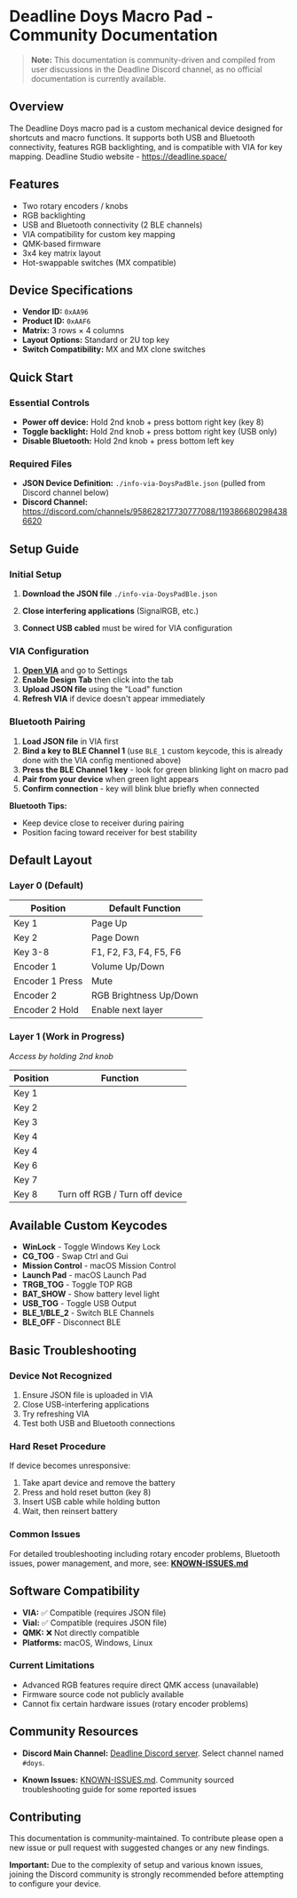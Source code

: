 # Deadline Doys Macro Pad - Community Documentation

> **Note:** This documentation is community-driven and compiled from user discussions in the Deadline Discord channel, as no official documentation is currently available.

## Overview

The Deadline Doys macro pad is a custom mechanical device designed for shortcuts and macro functions. It supports both USB and Bluetooth connectivity, features RGB backlighting, and is compatible with VIA for key mapping. Deadline Studio website - https://deadline.space/

## Features

- Two rotary encoders / knobs
- RGB backlighting
- USB and Bluetooth connectivity (2 BLE channels)
- VIA compatibility for custom key mapping
- QMK-based firmware
- 3x4 key matrix layout
- Hot-swappable switches (MX compatible)

## Device Specifications

- **Vendor ID:** `0xAA96`
- **Product ID:** `0xAAF6`
- **Matrix:** 3 rows × 4 columns
- **Layout Options:** Standard or 2U top key
- **Switch Compatibility:** MX and MX clone switches

## Quick Start

### Essential Controls
- **Power off device:** Hold 2nd knob + press bottom right key (key 8)
- **Toggle backlight:** Hold 2nd knob + press bottom right key (USB only)
- **Disable Bluetooth:** Hold 2nd knob + press bottom left key

### Required Files
- **JSON Device Definition:** `./info-via-DoysPadBle.json` (pulled from Discord channel below)
- **Discord Channel:** https://discord.com/channels/958628217730777088/1193866802984386620

## Setup Guide

### Initial Setup
1. **Download the JSON file** `./info-via-DoysPadBle.json`

2. **Close interfering applications** (SignalRGB, etc.)
2. **Connect USB cabled** must be wired for VIA configuration 

### VIA Configuration
1. **[Open VIA](https://usevia.app/)** and go to Settings
2. **Enable Design Tab** then click into the tab
3. **Upload JSON file** using the "Load" function
4. **Refresh VIA** if device doesn't appear immediately

### Bluetooth Pairing
1. **Load JSON file** in VIA first
2. **Bind a key to BLE Channel 1** (use `BLE_1` custom keycode, this is already done with the VIA config mentioned above)
3. **Press the BLE Channel 1 key** - look for green blinking light on macro pad
4. **Pair from your device** when green light appears
5. **Confirm connection** - key will blink blue briefly when connected

**Bluetooth Tips:**
- Keep device close to receiver during pairing
- Position facing toward receiver for best stability

## Default Layout

 ### Layer 0 (Default)
| Position | Default Function |
|----------|------------------|
| Key 1 | Page Up |
| Key 2 | Page Down |
| Key 3-8 | F1, F2, F3, F4, F5, F6 |
| Encoder 1 | Volume Up/Down |
| Encoder 1 Press | Mute |
| Encoder 2 | RGB Brightness Up/Down |
| Encoder 2 Hold | Enable next layer |

### Layer 1 (Work in Progress)
*Access by holding 2nd knob*

| Position | Function |
|----------|----------|
| Key 1 |  |
| Key 2 |  |
| Key 3 |  |
| Key 4 |  |
| Key 4 |  |
| Key 6 |  |
| Key 7 |  |
| Key 8 | Turn off RGB / Turn off device |


## Available Custom Keycodes

- **WinLock** - Toggle Windows Key Lock
- **CG_TOG** - Swap Ctrl and Gui
- **Mission Control** - macOS Mission Control
- **Launch Pad** - macOS Launch Pad
- **TRGB_TOG** - Toggle TOP RGB
- **BAT_SHOW** - Show battery level light
- **USB_TOG** - Toggle USB Output
- **BLE_1/BLE_2** - Switch BLE Channels
- **BLE_OFF** - Disconnect BLE

## Basic Troubleshooting

### Device Not Recognized
1. Ensure JSON file is uploaded in VIA
2. Close USB-interfering applications
3. Try refreshing VIA
4. Test both USB and Bluetooth connections

### Hard Reset Procedure
If device becomes unresponsive:
1. Take apart device and remove the battery
2. Press and hold reset button (key 8)
3. Insert USB cable while holding button
4. Wait, then reinsert battery

### Common Issues
For detailed troubleshooting including rotary encoder problems, Bluetooth issues, power management, and more, see: **[KNOWN-ISSUES.md](KNOWN-ISSUES.md)**

## Software Compatibility

- **VIA:** ✅ Compatible (requires JSON file)
- **Vial:** ✅ Compatible (requires JSON file)
- **QMK:** ❌ Not directly compatible
- **Platforms:** macOS, Windows, Linux
 

### Current Limitations
- Advanced RGB features require direct QMK access (unavailable)
- Firmware source code not publicly available
- Cannot fix certain hardware issues (rotary encoder problems)

## Community Resources

- **Discord Main Channel:** [Deadline Discord server](https://discord.com/channels/958628217730777088/1193866802984386620). Select channel named `#doys`.

- **Known Issues:** [KNOWN-ISSUES.md](KNOWN-ISSUES.md). Community sourced troubleshooting guide for some reported issues


## Contributing

This documentation is community-maintained. To contribute please open a new issue or pull request with suggested changes or any new findings.

**Important:** Due to the complexity of setup and various known issues, joining the Discord community is strongly recommended before attempting to configure your device.